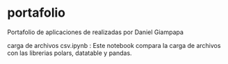 # portafolio
Portafolio de aplicaciones de realizadas por Daniel Giampapa

carga de archivos csv.ipynb : Este notebook compara la carga de archivos con las librerias polars, datatable y pandas. 
